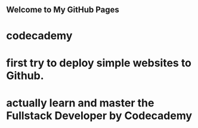 ## Welcome to My GitHub Pages

# codecademy
# first try to deploy simple websites to Github. 
# actually learn and master the Fullstack Developer by Codecademy
